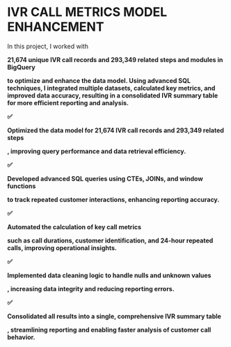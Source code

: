# IVR CALL METRICS MODEL ENHANCEMENT

In this project, I worked with <p><b>21,674 unique IVR call records and 293,349 related steps and modules 
in BigQuery <p><b> to optimize and enhance the data model. Using advanced SQL techniques, I integrated multiple datasets, 
calculated key metrics, and improved data accuracy, resulting in a consolidated IVR summary table 
for more efficient reporting and analysis.

✅<p><b>Optimized the data model for 21,674 IVR call records and 293,349 related steps <p><b>, improving query performance 
and data retrieval efficiency.

✅<p><b>Developed advanced SQL queries using CTEs, JOINs, and window functions <p><b> to track repeated customer 
interactions, enhancing reporting accuracy.

✅<p><b>Automated the calculation of key call metrics <p><b> such as call durations, customer identification, 
and 24-hour repeated calls, improving operational insights.

✅<p><b>Implemented data cleaning logic to handle nulls and unknown values <p><b>, increasing data integrity and reducing reporting errors.

✅<p><b>Consolidated all results into a single, comprehensive IVR summary table <p><b>, streamlining reporting and enabling 
faster analysis of customer call behavior.
